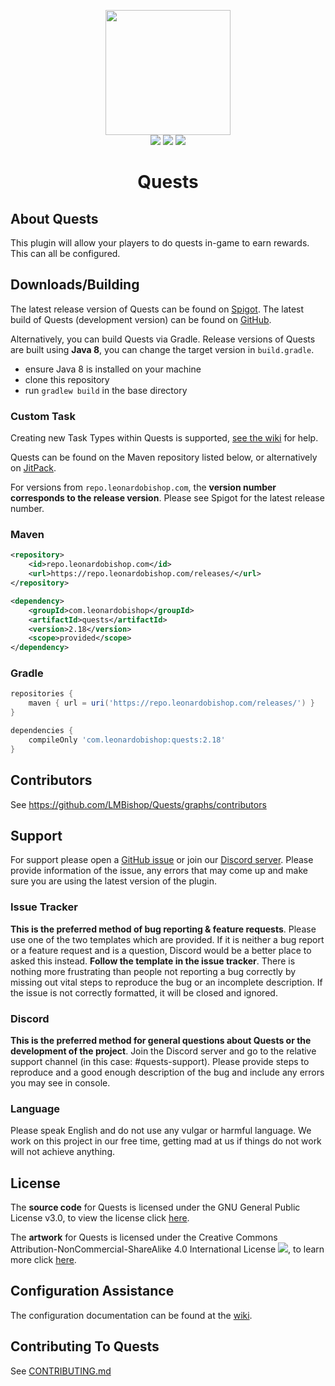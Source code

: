 <p align="center">
<img src="https://leonardobishop.com/artwork/questcompass2-256.png" width="200" height="200"><br>
<img src="http://isitmaintained.com/badge/resolution/LMBishop/Quests.svg">
<img src="http://isitmaintained.com/badge/open/LMBishop/Quests.svg">
<img src="https://mc-download-badges.herokuapp.com/services/spigotsongoda/downloads.php?spigot=23696&songoda=quests-quests"><br>
<h1 align="center">Quests</h1>
</p>

## About Quests
This plugin will allow your players to do quests in-game to earn rewards. This can all be configured.

## Downloads/Building
The latest release version of Quests can be found on [Spigot](https://www.spigotmc.org/resources/▶-quests-◀-set-up-goals-for-players.23696/).
The latest build of Quests (development version) can be found on [GitHub](https://github.com/LMBishop/Quests/actions).

Alternatively, you can build Quests via Gradle. Release versions of Quests are built using **Java 8**, you can change the target version in ``build.gradle``.
* ensure Java 8 is installed on your machine
* clone this repository
* run ``gradlew build`` in the base directory

### Custom Task
Creating new Task Types within Quests is supported, [see the wiki](https://github.com/LMBishop/Quests/wiki/New-Task-Type) for help.

Quests can be found on the Maven repository listed below, or alternatively on [JitPack](https://jitpack.io/#LMBishop/Quests).

For versions from `repo.leonardobishop.com`, the **version number corresponds to the release version**. Please see Spigot for the latest release number.
### Maven
```xml
<repository>
    <id>repo.leonardobishop.com</id>
    <url>https://repo.leonardobishop.com/releases/</url>
</repository>

<dependency>
    <groupId>com.leonardobishop</groupId>
    <artifactId>quests</artifactId>
    <version>2.18</version>
    <scope>provided</scope>
</dependency>
```

### Gradle
```groovy
repositories {
    maven { url = uri('https://repo.leonardobishop.com/releases/') }
}

dependencies {
    compileOnly 'com.leonardobishop:quests:2.18'
}
```

## Contributors
See https://github.com/LMBishop/Quests/graphs/contributors

## Support
For support please open a [GitHub issue](https://github.com/LMBishop/Quests/issues) or join our [Discord server](https://discord.gg/mQ2RcJC). Please provide information of the issue, any errors that may come up and make sure you are using the latest version of the plugin.

### Issue Tracker
**This is the preferred method of bug reporting & feature requests**. Please use one of the two templates which are provided. If it is neither a bug report or a feature request and is a question, Discord would be a better place to asked this instead. **Follow the template in the issue tracker**. There is nothing more frustrating than people not reporting a bug correctly by missing out vital steps to reproduce the bug or an incomplete description. If the issue is not correctly formatted, it will be closed and ignored.

### Discord
**This is the preferred method for general questions about Quests or the development of the project**. Join the Discord server and go to the relative support channel (in this case: #quests-support). Please provide steps to reproduce and a good enough description of the bug and include any errors you may see in console.

### Language
Please speak English and do not use any vulgar or harmful language. We work on this project in our free time, getting mad at us if things do not work will not achieve anything.

## License
The **source code** for Quests is licensed under the GNU General Public License v3.0, to view the license click [here](https://github.com/LMBishop/Quests/blob/master/LICENSE.txt).

The **artwork** for Quests is licensed under the Creative Commons Attribution-NonCommercial-ShareAlike 4.0 International License ![](https://i.creativecommons.org/l/by-nc-sa/4.0/80x15.png), to learn more click [here](https://creativecommons.org/licenses/by-nc-sa/4.0/).

## Configuration Assistance
The configuration documentation can be found at the [wiki](https://github.com/LMBishop/Quests/wiki/Creating-A-Quest-Or-Category).

## Contributing To Quests
See [CONTRIBUTING.md](https://github.com/LMBishop/Quests/blob/master/CONTRIBUTING.md)
